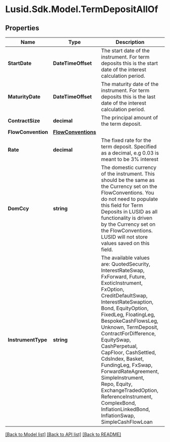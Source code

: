 # Lusid.Sdk.Model.TermDepositAllOf

## Properties

Name | Type | Description | Notes
------------ | ------------- | ------------- | -------------
**StartDate** | **DateTimeOffset** | The start date of the instrument. For term deposits this is the start date of the interest calculation period. | 
**MaturityDate** | **DateTimeOffset** | The maturity date of the instrument. For term deposits this is the last date of the interest calculation period. | 
**ContractSize** | **decimal** | The principal amount of the term deposit. | 
**FlowConvention** | [**FlowConventions**](FlowConventions.md) |  | 
**Rate** | **decimal** | The fixed rate for the term deposit. Specified as a decimal, e.g 0.03 is meant to be 3% interest | 
**DomCcy** | **string** | The domestic currency of the instrument. This should be the same as the Currency set on the FlowConventions.  You do not need to populate this field for Term Deposits in LUSID as all functionality is driven by the Currency set on the FlowConventions.  LUSID will not store values saved on this field. | [optional] 
**InstrumentType** | **string** | The available values are: QuotedSecurity, InterestRateSwap, FxForward, Future, ExoticInstrument, FxOption, CreditDefaultSwap, InterestRateSwaption, Bond, EquityOption, FixedLeg, FloatingLeg, BespokeCashFlowsLeg, Unknown, TermDeposit, ContractForDifference, EquitySwap, CashPerpetual, CapFloor, CashSettled, CdsIndex, Basket, FundingLeg, FxSwap, ForwardRateAgreement, SimpleInstrument, Repo, Equity, ExchangeTradedOption, ReferenceInstrument, ComplexBond, InflationLinkedBond, InflationSwap, SimpleCashFlowLoan | 

[[Back to Model list]](../README.md#documentation-for-models) [[Back to API list]](../README.md#documentation-for-api-endpoints) [[Back to README]](../README.md)

